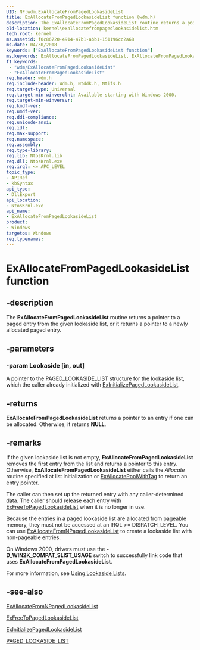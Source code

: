 ```yaml
---
UID: NF:wdm.ExAllocateFromPagedLookasideList
title: ExAllocateFromPagedLookasideList function (wdm.h)
description: The ExAllocateFromPagedLookasideList routine returns a pointer to a paged entry from the given lookaside list, or it returns a pointer to a newly allocated paged entry.
old-location: kernel\exallocatefrompagedlookasidelist.htm
tech.root: kernel
ms.assetid: f0c86720-4914-47b1-abb1-151196cc2a68
ms.date: 04/30/2018
keywords: ["ExAllocateFromPagedLookasideList function"]
ms.keywords: ExAllocateFromPagedLookasideList, ExAllocateFromPagedLookasideList routine [Kernel-Mode Driver Architecture], k102_96e03fc6-f951-4c96-8de4-32d67e85ec02.xml, kernel.exallocatefrompagedlookasidelist, wdm/ExAllocateFromPagedLookasideList
f1_keywords:
 - "wdm/ExAllocateFromPagedLookasideList"
 - "ExAllocateFromPagedLookasideList"
req.header: wdm.h
req.include-header: Wdm.h, Ntddk.h, Ntifs.h
req.target-type: Universal
req.target-min-winverclnt: Available starting with Windows 2000.
req.target-min-winversvr: 
req.kmdf-ver: 
req.umdf-ver: 
req.ddi-compliance: 
req.unicode-ansi: 
req.idl: 
req.max-support: 
req.namespace: 
req.assembly: 
req.type-library: 
req.lib: NtosKrnl.lib
req.dll: NtosKrnl.exe
req.irql: <= APC_LEVEL
topic_type:
- APIRef
- kbSyntax
api_type:
- DllExport
api_location:
- NtosKrnl.exe
api_name:
- ExAllocateFromPagedLookasideList
product:
- Windows
targetos: Windows
req.typenames: 
---
```


# ExAllocateFromPagedLookasideList function


## -description


The <b>ExAllocateFromPagedLookasideList</b> routine returns a pointer to a paged entry from the given lookaside list, or it returns a pointer to a newly allocated paged entry. 


## -parameters




### -param Lookaside [in, out]

A pointer to the <a href="https://docs.microsoft.com/windows-hardware/drivers/kernel/eprocess">PAGED_LOOKASIDE_LIST</a> structure for the lookaside list, which the caller already initialized with <a href="https://docs.microsoft.com/windows-hardware/drivers/ddi/wdm/nf-wdm-exinitializepagedlookasidelist">ExInitializePagedLookasideList</a>. 


## -returns



<b>ExAllocateFromPagedLookasideList</b> returns a pointer to an entry if one can be allocated. Otherwise, it returns <b>NULL</b>.




## -remarks



If the given lookaside list is not empty, <b>ExAllocateFromPagedLookasideList</b> removes the first entry from the list and returns a pointer to this entry. Otherwise, <b>ExAllocateFromPagedLookasideList</b> either calls the <i>Allocate</i> routine specified at list initialization or <a href="https://docs.microsoft.com/windows-hardware/drivers/ddi/wdm/nf-wdm-exallocatepoolwithtag">ExAllocatePoolWithTag</a> to return an entry pointer.

The caller can then set up the returned entry with any caller-determined data. The caller should release each entry with <a href="https://docs.microsoft.com/windows-hardware/drivers/ddi/wdm/nf-wdm-exfreetopagedlookasidelist">ExFreeToPagedLookasideList</a> when it is no longer in use. 

Because the entries in a paged lookaside list are allocated from pageable memory, they must not be accessed at an IRQL >= DISPATCH_LEVEL. You can use <a href="https://docs.microsoft.com/windows-hardware/drivers/ddi/wdm/nf-wdm-exallocatefromnpagedlookasidelist">ExAllocateFromNPagedLookasideList</a> to create a lookaside list with non-pageable entries.

On Windows 2000, drivers must use the <b>-D_WIN2K_COMPAT_SLIST_USAGE</b> switch to successfully link code that uses <b>ExAllocateFromPagedLookasideList</b>.

For more information, see <a href="https://docs.microsoft.com/windows-hardware/drivers/kernel/using-lookaside-lists">Using Lookaside Lists</a>. 




## -see-also




<a href="https://docs.microsoft.com/windows-hardware/drivers/ddi/wdm/nf-wdm-exallocatefromnpagedlookasidelist">ExAllocateFromNPagedLookasideList</a>



<a href="https://docs.microsoft.com/windows-hardware/drivers/ddi/wdm/nf-wdm-exfreetopagedlookasidelist">ExFreeToPagedLookasideList</a>



<a href="https://docs.microsoft.com/windows-hardware/drivers/ddi/wdm/nf-wdm-exinitializepagedlookasidelist">ExInitializePagedLookasideList</a>



<a href="https://docs.microsoft.com/windows-hardware/drivers/kernel/eprocess">PAGED_LOOKASIDE_LIST</a>
 

 

